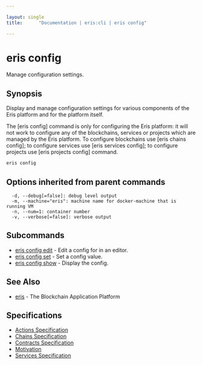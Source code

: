 ```yaml
---

layout: single
title:      "Documentation | eris:cli | eris config"

---
```


# eris config

Manage configuration settings.

## Synopsis

Display and manage configuration settings for various components of the
Eris platform and for the platform itself.

The [eris config] command is only for configuring the Eris platform:
it will not work to configure any of the blockchains, services
or projects which are managed by the Eris platform. To configure
blockchains use [eris chains config]; to configure services use [eris services config];
to configure projects use [eris projects config] command.

```bash
eris config
```

## Options inherited from parent commands

```
  -d, --debug[=false]: debug level output
  -m, --machine="eris": machine name for docker-machine that is running VM
  -n, --num=1: container number
  -v, --verbose[=false]: verbose output
```

## Subcommands

* [eris config edit](/docs/documentation/cli/0.11.0/eris_config_edit/)	 - Edit a config for in an editor.
* [eris config set](/docs/documentation/cli/0.11.0/eris_config_set/)	 - Set a config value.
* [eris config show](/docs/documentation/cli/0.11.0/eris_config_show/)	 - Display the config.

## See Also

* [eris](/docs/documentation/cli/0.11.0/eris/)	 - The Blockchain Application Platform

## Specifications

* [Actions Specification](/docs/documentation/cli/0.11.0/actions_specification/)
* [Chains Specification](/docs/documentation/cli/0.11.0/chains_specification/)
* [Contracts Specification](/docs/documentation/cli/0.11.0/contracts_specification/)
* [Motivation](/docs/documentation/cli/0.11.0/motivation/)
* [Services Specification](/docs/documentation/cli/0.11.0/services_specification/)

